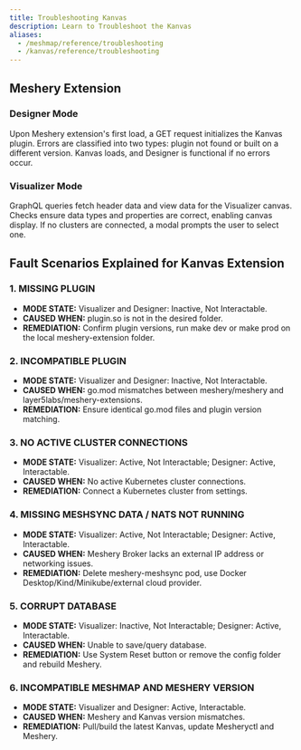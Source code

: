 ```yaml
---
title: Troubleshooting Kanvas
description: Learn to Troubleshoot the Kanvas
aliases:
  - /meshmap/reference/troubleshooting
  - /kanvas/reference/troubleshooting
---
```


## Meshery Extension

### Designer Mode

Upon Meshery extension's first load, a GET request initializes the Kanvas plugin. Errors are classified into two types: plugin not found or built on a different version. Kanvas loads, and Designer is functional if no errors occur.

### Visualizer Mode

GraphQL queries fetch header data and view data for the Visualizer canvas. Checks ensure data types and properties are correct, enabling canvas display. If no clusters are connected, a modal prompts the user to select one.

## Fault Scenarios Explained for Kanvas Extension

### 1. MISSING PLUGIN

- **MODE STATE:** Visualizer and Designer: Inactive, Not Interactable.
- **CAUSED WHEN:** plugin.so is not in the desired folder.
- **REMEDIATION:** Confirm plugin versions, run make dev or make prod on the local meshery-extension folder.

### 2. INCOMPATIBLE PLUGIN

- **MODE STATE:** Visualizer and Designer: Inactive, Not Interactable.
- **CAUSED WHEN:** go.mod mismatches between meshery/meshery and layer5labs/meshery-extensions.
- **REMEDIATION:** Ensure identical go.mod files and plugin version matching.

### 3. NO ACTIVE CLUSTER CONNECTIONS

- **MODE STATE:** Visualizer: Active, Not Interactable; Designer: Active, Interactable.
- **CAUSED WHEN:** No active Kubernetes cluster connections.
- **REMEDIATION:** Connect a Kubernetes cluster from settings.

### 4. MISSING MESHSYNC DATA / NATS NOT RUNNING

- **MODE STATE:** Visualizer: Active, Not Interactable; Designer: Active, Interactable.
- **CAUSED WHEN:** Meshery Broker lacks an external IP address or networking issues.
- **REMEDIATION:** Delete meshery-meshsync pod, use Docker Desktop/Kind/Minikube/external cloud provider.

### 5. CORRUPT DATABASE

- **MODE STATE:** Visualizer: Inactive, Not Interactable; Designer: Active, Interactable.
- **CAUSED WHEN:** Unable to save/query database.
- **REMEDIATION:** Use System Reset button or remove the config folder and rebuild Meshery.

### 6. INCOMPATIBLE MESHMAP AND MESHERY VERSION

- **MODE STATE:** Visualizer and Designer: Active, Interactable.
- **CAUSED WHEN:** Meshery and Kanvas version mismatches.
- **REMEDIATION:** Pull/build the latest Kanvas, update Mesheryctl and Meshery.